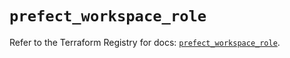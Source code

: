 # `prefect_workspace_role`

Refer to the Terraform Registry for docs: [`prefect_workspace_role`](https://registry.terraform.io/providers/prefecthq/prefect/2.89.0/docs/resources/workspace_role).
